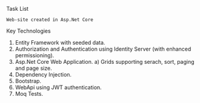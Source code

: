 Task List

    Web-site created in Asp.Net Core

Key Technologies

1.	Entity Framework with seeded data.
2.	Authorization and Authentication using Identity Server (with enhanced permissioning).
3.	Asp.Net Core Web Application.
    a) Grids supporting serach, sort, paging and page size.
4.	Dependency Injection.
5.	Bootstrap.
6.	WebApi using JWT authentication.
7.	Moq Tests.
